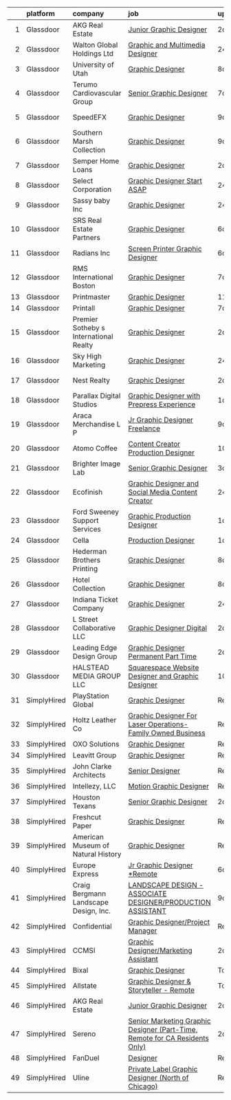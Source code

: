 

|    | platform    | company                                | job                                                                                                                                                                                                                                                                                                                                                                                                                                                                                                                                                                                                                                                                                                                                                                                                                                                                                                                                                                                                                                                                                                                     | update_time   | location            |
|---:|:------------|:---------------------------------------|:------------------------------------------------------------------------------------------------------------------------------------------------------------------------------------------------------------------------------------------------------------------------------------------------------------------------------------------------------------------------------------------------------------------------------------------------------------------------------------------------------------------------------------------------------------------------------------------------------------------------------------------------------------------------------------------------------------------------------------------------------------------------------------------------------------------------------------------------------------------------------------------------------------------------------------------------------------------------------------------------------------------------------------------------------------------------------------------------------------------------|:--------------|:--------------------|
|  1 | Glassdoor   | AKG Real Estate                        | [Junior Graphic Designer](https://www.glassdoor.com/partner/jobListing.htm?pos=104&ao=1110586&s=58&guid=00000181dc952fd2a5eb29eec1eb666e&src=GD_JOB_AD&t=SR&vt=w&ea=1&cs=1_526e083e&cb=1657263174185&jobListingId=1007985345638&cpc=6FC5BA77C9A4CD78&jrtk=3-0-1g7e9ac54g2e1801-1g7e9ac5og4e9800-0bd8220d04aa45e5--6NYlbfkN0Cp_WSJKd_Pz82imZmURPbhd3kYBsiZi4lpMLOH6vOlLCN-9PvZBA8RYGLaHFNNIHT1RTGKDHn84jeI_7favQgkIz3Obtc5Udoc2MKBcSCDP_RBgh2VwZFyfkiYo-s07fovGp_QnKxkV49C9kdlswmNKP7ebDa3SVAk778WucytpAzTkmXbzE4zVAvXhgHW2jPp-YRaN5oJ94_QvdtuYL9LSk640tWWAzgMj3BKT0MGXoVjI6lEzOsImn6boNrmo3WaOv6709Pm2QzUziDd3ZRpu0OWMG2dgEwJaIvRKumJJd1ptkh_FpsWIJprTD7mRDJ01aTha3Schfv1nO90PvNR9nJe78LwLIMaUML6oxDOXzMziQ9t2CnBA1u_sAdyjVtYZy_Fn7ZUsqVx6haOVmWBPU482tXKQn8uleBH8yjB3IhpuzhabAHlhZZ20b7f-K28akAByGY-SmqoZL__cgdq2ktdMJugb8fm-Qp-DiV4DxG6keHh8Dyw4ClXbo4WfVU%3D)                                                                                                                                                                                                                                                        | 2d            | Beverly Hills, CA   |
|  2 | Glassdoor   | Walton Global Holdings  Ltd            | [Graphic and Multimedia Designer](https://www.glassdoor.com/partner/jobListing.htm?pos=111&ao=1110586&s=58&guid=00000181dc952fd2a5eb29eec1eb666e&src=GD_JOB_AD&t=SR&vt=w&ea=1&cs=1_184a205b&cb=1657263174186&jobListingId=1007990809481&cpc=BBD63848FB84346C&jrtk=3-0-1g7e9ac54g2e1801-1g7e9ac5og4e9800-bd2e7e06028e332e--6NYlbfkN0CO3DEfAY9A68AIVwcxeRGvQUfeLcLgbZIyCfLEHxv2SVGa0bzAjIfwVKuw2qVVEYVVaQsYuxstL9sNLVxKgPFSev0qI_AKXRJySGtN9tpTBmnIStoEqivGZ16f5XwSEyTnWl4m9yiTWXBg32u-CTmImyGZhy2opQ41_m3JZyPSjIhdT_J2oMNOgThcTU-oyFnTBQCmxS59szzh6OVdh1qop7gE5vssJduzW-kNookkU-A9gjzuiTodfw6eT356WeC2GcdFvXby9cI_klXj9K5aT5v7JjtYhczAYgWbsVwel_rqE1haGOtcJOY0X8lgj3N5FNeHsEZ33sUUuRn7-N5aIa6zU0z8IGC4h8d7bCN5lY42vtErdLujJ2hxUNwbAntZU2U6OLgIJegidLEqedyOMcXlwyNU0aM8TBs3MXupauX4pTSGQQLdkczenB194rzWyqOijApQ0tGtZuds48PwdfFxWU_7w5vLOLS0TFIYP-Up8_ghsNMaRBRNy6XYJak%3D)                                                                                                                                                                                                                                                | 24h           | Scottsdale, AZ      |
|  3 | Glassdoor   | University of Utah                     | [Graphic Designer](https://www.glassdoor.com/partner/jobListing.htm?pos=118&ao=1110586&s=58&guid=00000181dc952fd2a5eb29eec1eb666e&src=GD_JOB_AD&t=SR&vt=w&cs=1_a3d54207&cb=1657263174186&jobListingId=1007971287453&cpc=853DEF62E69EE75B&jrtk=3-0-1g7e9ac54g2e1801-1g7e9ac5og4e9800-a165ea6452effc6c--6NYlbfkN0CeT8FX21qA8aHoekqZMuZU4Mih5bXiRa2bV6asheKhAhlBOEzVDC23owRBHdf4eGojqX3mqXkyVuSmbNBVOyUdckDkzbMrnzKnZiUrfYyvUXOsT607bmYb-dwJfPLqvM-9bEKJI1ilysBXbnJkOMbz3Y_TS3WiiY4uKX7x-chWFShd-MOBU3bjOQuZ1iI2Z0nO-kMgMzRgpnvCFPLcORgKrKXdE0COMkMcWKvJ8n6I1n2PJIvKmao5og9GT5ZineQXzIdd3ipQCzHAqSqnNo-OhtPKqL4CQAxMFk8n1aLYLVv6jcHXA87K7ecPSywupi_WHkVL3Ko1BKFCBhP_CuTTrmcQ17O3eLDI16oUBNA1yQch1XO7qeTY5Bu-6GPPQLAIWql1-RXcWNYbDlvfonh_6zH85eefpFsIkmmBiiK7PTQy_TVck2RHd2NDzZZt_QUBya3DdRkdYQ1tipYAOEwH)                                                                                                                                                                                                                                                                                                                  | 8d            | Salt Lake City, UT  |
|  4 | Glassdoor   | Terumo Cardiovascular Group            | [Senior Graphic Designer](https://www.glassdoor.com/partner/jobListing.htm?pos=115&ao=1110586&s=58&guid=00000181dc952fd2a5eb29eec1eb666e&src=GD_JOB_AD&t=SR&vt=w&ea=1&cs=1_62d7fa7d&cb=1657263174186&jobListingId=1007974193731&cpc=036CEF58F9688075&jrtk=3-0-1g7e9ac54g2e1801-1g7e9ac5og4e9800-eda2bff1d5a5aa75--6NYlbfkN0BpMUiUEaMaq5bGDt-WHRww2LWSPAQWkAnqrfZ-QnBJSwUYTthFIhydXef3d2gCy2QMtx8ilO0WCP1eBDt7iSMirf9uqgIOesQJOlhKNN3pLOSwwKxfpR-CGkIdQcBv6LCpsWPsEGJTkFAi5AQOYYeNGAiTSdYEpIYuCLO2a_HsduTHuARiv-Qqx4RtHqy6YJV_H-PAwRXha-3sSXyuy9Gew7Rxq7pZf3JxeYfdRx6z7q2v4GZWfHWEPI1pOAx-6owHOxPEQloYC5uhbDOEevnpdxZ2ElGwTR-0xHYpI6GYUd6pcNIfwoC0CCa3OsV_saC4NUKKOc5wXhaUYKw2mExdHLgNZGoorOIr7QWvgH8P6rXSS7LqQmdwmN2SDEOHc6qeiJB4FrHFmDsipJpi-WI8GWF5Mz8PrWbb-MJYsE7vjZkqlQ-3y83tYW6pp1HlzRHmzSns-prWU9scyjTbWthuzG24jdbRMFLuh7Ip1IE4k5b2eOA8OYAxqzokCB7TiQo%3D)                                                                                                                                                                                                                                                        | 7d            | Ann Arbor, MI       |
|  5 | Glassdoor   | SpeedEFX                               | [Graphic Designer](https://www.glassdoor.com/partner/jobListing.htm?pos=127&ao=1110586&s=58&guid=00000181dc952fd2a5eb29eec1eb666e&src=GD_JOB_AD&t=SR&vt=w&ea=1&cs=1_efcaf147&cb=1657263174188&jobListingId=1007968715888&cpc=8CDBB1EC89CF7160&jrtk=3-0-1g7e9ac54g2e1801-1g7e9ac5og4e9800-e3a1ab46bfe64a9f--6NYlbfkN0DeyJ4CP5CzwT7broxeUwKBt3co1QwKwWitRQqJu2WRZ8WbzOPgHeCMfPQBDpC8pushyGu68NEcVIxAtGWN5jNyI2bE0Kab6kCmJejvCYG1nOcd4o2EFpyce3C6svhNFP_LJKdD_MvsKPxos_UqCjdX_45RjDZR-TW8XEUIgRNSXIDl9pzM1qeqDGysQ6ixZYT4fLed-AAsId6ryjTYBFcZRJwcteFWV7xTf68eDqofevHHKunGRaOspLQ9KELopm0A7l8qfYaX9XmsDhBDO1wJL0S7ZGRh5Yx6PPFgYF99Lm_2GzujeKF_HSijiSuLxfuPr_0lfp32Zp1dqMWJPptST-pHd0tFn6X46H1vgmwI7aGZBZ6V932ikfldDCR1xgo6gnKOOmFKGY6FMUrAWrf7T8mgXOVuX5FPirJubC0E_1gvWfCPzTGiBa7Z3li58_ayoY-ETdeqq2AVkRkYrOiZpSP_H3-taVSKaBmMVh8Ms4ps1e1gTwEb7-RnQVD_iHQ%3D)                                                                                                                                                                                                                                                               | 9d            | Centennial, CO      |
|  6 | Glassdoor   | Southern Marsh Collection              | [Graphic Designer](https://www.glassdoor.com/partner/jobListing.htm?pos=101&ao=1110586&s=58&guid=00000181dc952fd2a5eb29eec1eb666e&src=GD_JOB_AD&t=SR&vt=w&ea=1&cs=1_c1d8a96b&cb=1657263174184&jobListingId=1007968838057&cpc=947D5A0E7E918485&jrtk=3-0-1g7e9ac54g2e1801-1g7e9ac5og4e9800-81db2ccfa62b3a33--6NYlbfkN0B9y_EvsX6nPxgR7YIuL1Zrl7ecqG-X2jSSVLWZpLINHbj9_4rdH8YLwP3oiB-AVDTyKfmftHYPrHuU7Iz5LI8P2YNTcmgo4vrYGEV0GGcaf6qw9uoJvj6d69G-mN5n7WSdwUuf0QQoRYvRPfOUoq5feVka5XLVmzryljzO-sBCvj_iHibC4cbOGQnodG_F6vrvfeSHJS0EOgE6My0Yof1UX_gPf2_mTrgi0XksheNY2-JIhmIuprvnF4dmvJt8denaDekg9AZrSxg2QsDRDSpI78rcL_4tuTkQvWBP1ASd0Ww3Az3qZ0BaHoyZKL4xwQ9uwQLUu5Vuvzg5TJCi88jmyu7wnQGYfbTJzzljQil5hHZ5IYE5AJ4IWxsmmha4ssz3U35ezM_I7RYTB2m2cP4Rk58vsHAL8zz8y1jik_GtLPyQHYNi8Qt0qEv--ZEFFgXknIsBmGVQPnKjZ9_wx33uWXowI-izqVOlYK4skU3xzjX77U_5GRB95Ftb9f2mAV8%3D)                                                                                                                                                                                                                                                               | 9d            | Baton Rouge, LA     |
|  7 | Glassdoor   | Semper Home Loans                      | [Graphic Designer](https://www.glassdoor.com/partner/jobListing.htm?pos=102&ao=1110586&s=58&guid=00000181dc952fd2a5eb29eec1eb666e&src=GD_JOB_AD&t=SR&vt=w&ea=1&cs=1_2ae22ec0&cb=1657263174184&jobListingId=1007984676594&cpc=03F67E1B243A1AE3&jrtk=3-0-1g7e9ac54g2e1801-1g7e9ac5og4e9800-ecb2b21bef1f9913--6NYlbfkN0ATuzukLZvOA7Cxi5gGVTPK8s05ijijAIGQnHXs5Od0XxWzMwbemhMUz9SzYd7vdXJLwTIId9BpMPEV3Tgyi_7fQ1IcyommTv8i8d4e8-ewpHoDP3vxxTMazvxZ7K_AAFTe6pZdowk7y3De7ZA06rp9aH02YLSAATaxcKMRYOgkCh4d93V2GwYugEcsRHdqg7UJ2EvRzxhpgLDYZMbqmWKn06D3s4UrTtoulvn99KgF9DUGVIoP2d_Iomsvyoa7Evx_fT3N8YqGFK0o7cc75rZMQqj6yUFeNFdKD1UqvkVLLNNuWmHyOTfC1ZQxgmDXk0N3TvLhRr7BrxXO4oNBFIZNSBFS4ZLVUadfChOdqMd_qXCyJ7EqZJF1Fz94zdyhVtPW2UqBKSVqxnbwiMXKx1WmAj-_KIBLGzuwPVTuB1kzQ6i2i1xFjBx2brWSyF6UeR8iuPjvRZ_R-6NxVuBgP5R13SjrLbbtpbEu4YnJxiNJbWW-fcMSh6KJv0is_PJHpZk%3D)                                                                                                                                                                                                                                                               | 2d            | Providence, RI      |
|  8 | Glassdoor   | Select Corporation                     | [Graphic Designer  Start ASAP ](https://www.glassdoor.com/partner/jobListing.htm?pos=126&ao=1110586&s=58&guid=00000181dc952fd2a5eb29eec1eb666e&src=GD_JOB_AD&t=SR&vt=w&ea=1&cs=1_6179bc48&cb=1657263174188&jobListingId=1007990467025&cpc=18C9CE28155C17C5&jrtk=3-0-1g7e9ac54g2e1801-1g7e9ac5og4e9800-dd5f1fc9afbd81cf--6NYlbfkN0D2ydLN70O_A8qU1PjrT8yLgHLkkAZ6iOOkPutXLRMmHixw3NQLnYThmrc7t0fCn_O7m3ls3XjwruUPnI1NH-7ByBNOOQmLMzfVntctX9XNGJcKDCpzWYk7t7Tba1XQxZ5ZnU7DwbOUyQXbP1QnXoa_YIANpQnFngDEkg3suvej7wwAP7I6xSslJcRFe3gNlB_YE0xRxohX8gMRXfujba8j-ZuCFsivssW2iqJ-BzOhJlNZQ5IiccR-aCsqoIGyL-z8Pf_INGIi-7H4WXR85JdOyFSO7bgFtFabnq9hHw4DuJUCzIBJNQ4wjnxbkYZeOAx8fTeFWZeuyZlvXvh_QLuOBr9H5UiaTa4VqZnVMbb03N_MyvAc_uXwuCYKsSF8PD0WRy2jvDV_dOhbH3tsoP3eHmsbiOHL6C0gF8nEcXNBJYGRoMMVWC3UKGnqioa0yKjJ8iExUblyOeIC66fsZxXejIBfRADqLBe-TPS-IzIkzR-7wuUYKwrnbRJJmHhEnx4%3D)                                                                                                                                                                                                                                                  | 24h           | Carrollton, TX      |
|  9 | Glassdoor   | Sassy baby  Inc                        | [Graphic Designer](https://www.glassdoor.com/partner/jobListing.htm?pos=109&ao=1110586&s=58&guid=00000181dc952fd2a5eb29eec1eb666e&src=GD_JOB_AD&t=SR&vt=w&ea=1&cs=1_e77ed714&cb=1657263174185&jobListingId=1007990314232&cpc=59DEFF8D475298C3&jrtk=3-0-1g7e9ac54g2e1801-1g7e9ac5og4e9800-65cc57ae37eae33c--6NYlbfkN0AmBlQVCBiNA6uA6T1HyzDgs_f2RTrAFs53cxFJnCAb7-p73UTMjWJngPCG52AYfy4NE1epI3KzKUBX_6k6XmYZ-eJ20WSpIZ0linuWCMCtFeoszOJxs33U2nrkCDdIQB6-wGG7X-_dSMBoTK-y_gxZH05R42IaookobKGTNQlI5sp4oyWn6MJkTRy8-5bxiDMAe2CF29lgEpYr5yR1IaRHO_fQ6eKEoQTZrlkOAyLwGG7o5FIFXOnico9Te9xR1hDy0GG9b9mh7tnpm56KLh1YDIXtd4WAFsO1wGVAe6CwvMRINtB5WkttI6OmC8ILwqwcVQqj8RG19_817fTe6LwFh6yYDoV1UtyWV8wmsuCZ1x1SluIe2SR1GWoN8MxY10xUYoqv8Bv0psOGvoY2zjIF9MLkcFOZNEgVT7EIRPQLHvVJpwWPYUzHPJql-12qvBMIy3_lx99KA1Cfc5ZG8IAH-m9SfBt2vyXzrwFX5DS033euOuwzIle-2gLIgIgnchY%3D)                                                                                                                                                                                                                                                               | 24h           | Gonzales, LA        |
| 10 | Glassdoor   | SRS Real Estate Partners               | [Graphic Designer](https://www.glassdoor.com/partner/jobListing.htm?pos=107&ao=1110586&s=58&guid=00000181dc952fd2a5eb29eec1eb666e&src=GD_JOB_AD&t=SR&vt=w&cs=1_abe7f3a3&cb=1657263174185&jobListingId=1007977616614&cpc=1160948BCBA38B5B&jrtk=3-0-1g7e9ac54g2e1801-1g7e9ac5og4e9800-c1dc350f3ee8387a--6NYlbfkN0BHMV8lgCpHIndQeE1Vwli-yfbQgOgfRkypwmneGDEi-39pInpJQ1S6zbMaquZVZg_UViHIGMjBoMShSyfTKNiJ2bb-drr2Hfzl7FkYmvSakC9Pw8zoB5VogRqG3JUFu1NJ2-kggYnsmGMYTRjbGGMUkK8X7nxFWHBIJcRK0w-iMUSoukeUWtbVJ787ZdOv2nk4J1uZs9YNIJXpGfvHa3VZJUAr6Lg2xYooAHf9fyHJJyIwQKUtCP3cgg9Ss5uIlGAx5OWclW7aRN0obXUwf3f6Pq4p4t9N1PcLQ5eA3D3_XbV6KZHEGPmkar4ZEN9WzLq2T_Jn5iLqraI2urIWZr54RLBnHSMGLKmxZ0FNsHjMYFHUj7aXi65ppJUsITehNUfl1qBpmrQLmm49uvYIeLw8FFcFQdI0wOHlvgXlpBCDV5JdkmwPgXMj6DZakWY3s9pAdPw18YoFvk5j9R4nbnCLX_3n07EuzT5zHLKUkyYJ71QvMUACSajkGqaJhoO5ddjeGPI84_xtrW4gwy0uZ8gbjJET1mPx9CIYfnT6kpvGvPvdYpbQ1b1tpeKSe6S9OW8%3D)                                                                                                                                                                                                    | 6d            | Atlanta, GA         |
| 11 | Glassdoor   | Radians  Inc                           | [Screen Printer Graphic Designer](https://www.glassdoor.com/partner/jobListing.htm?pos=117&ao=1110586&s=58&guid=00000181dc952fd2a5eb29eec1eb666e&src=GD_JOB_AD&t=SR&vt=w&ea=1&cs=1_94df5264&cb=1657263174187&jobListingId=1007977613842&cpc=F2E91DB1AE7076E1&jrtk=3-0-1g7e9ac54g2e1801-1g7e9ac5og4e9800-7d28ca83aa049242--6NYlbfkN0Ak8AK2kc6I2foLKJcdBACkhoR8FOwA5doSnFVuc7jgKIIEGWSZM_72foiC3fhnJnP7zgyY1TzcZAWEkuGYKBXI6MEykTbKSx_LzlGezPnGmcL5QeBwDVEOfMXVmmeAI87bXkXR6xo5jn8cBTnaz9me2e94-HEPoumdGOSglGT7VAEx8KZF-m8KuTtbNR__-8mwyvv0VK3f0aU_cxq3_e8QPY95G4KbBdkSxxNonwUCJ9w-5V22GgalLDAAavDlehiv0YhKeQr2lyVxXOmu-r_HPbK3GotDSydnqVY1JrCMNIG6VLJdu9ge33yML8valoqMsHxG1bLvY6jOxyWaLI5TiKAKNUNxyddQUb-9bxGhlKALn0LwBxwGzxeBuZkTDVWuQlcl6tQW9ycqJOQqvVcyMK1kMBdOBYbzPe3mVryjw5sUwoZWUiaMTZtefNzYeGbN43a3_KoBNo5tNtpd2w0pa-HHwX7M8bczGWB3mPtxMCFj7fkdn6B7aduRarw-UuqqgDEFfwLIPv2xBDiKeDVlZrHez_4y6mo%3D)                                                                                                                                                                                                                | 6d            | Memphis, TN         |
| 12 | Glassdoor   | RMS International Boston               | [Graphic Designer](https://www.glassdoor.com/partner/jobListing.htm?pos=120&ao=1110586&s=58&guid=00000181dc952fd2a5eb29eec1eb666e&src=GD_JOB_AD&t=SR&vt=w&ea=1&cs=1_9cef5481&cb=1657263174187&jobListingId=1007974022037&cpc=61E17551093C17CB&jrtk=3-0-1g7e9ac54g2e1801-1g7e9ac5og4e9800-b4ded0ad6d2ea54a--6NYlbfkN0AWUkPSBEGbNETETrr5xut9VE1YrRKN45mYRLi_1p_30kWStHob39bS9eXwBobFhlyF4FMTrxSeGJK8mzUhEzH1AMRk1u6xL3k8QXpCNOsD9jephBxXdqp4nW_W-gB8WJG9ixJ0QsFTQA_vlMxWx5YrWDem3WDSutLF9wgCv5DhO9LqTRn0mar0x-xsb0wWkj_KaHxewsrCZ_syeWTjwD-86CuKHRv57nY0vEUrXobsj1exD5hcbh3mJUdQSuVk35xpDZTjlgqINPj6qlRi3LVF9YVsV5kGP54ZRX2fLOT7XrzUnh2tV1O7T428Tp5AXX0WaD1VCzS77F0VV_LAn76yJ1mH80OOOWhaPJU7KMMnPBuzF1riVpRyDj_VCqb2sBBHS0jaDn-8xqSqpC39_JymUqeh-36XP2atePVLSSHo4_Bcfi6TzxPq2KKAZcwNjMeZ7pO07OFWpYGKQltIuQuIvnEiIfNDkp_vcIexRaj3iGlnCyntVAJDSO5Is3lf9MY%3D)                                                                                                                                                                                                                                                               | 7d            | Andover, MA         |
| 13 | Glassdoor   | Printmaster                            | [Graphic Designer](https://www.glassdoor.com/partner/jobListing.htm?pos=112&ao=1110586&s=58&guid=00000181dc952fd2a5eb29eec1eb666e&src=GD_JOB_AD&t=SR&vt=w&ea=1&cs=1_e0d8caf3&cb=1657263174186&jobListingId=1007963750432&cpc=E773D000C9BC26FA&jrtk=3-0-1g7e9ac54g2e1801-1g7e9ac5og4e9800-9b8bd9d780b93bcf--6NYlbfkN0ASRcxed9sO92CpqDpUdGpPijgiXYXHBvP2m2p5P2P8xaOk1A7j9e1V8eh_OIARi5Gc-pxcs30LUwqLcXLUZ8NMaPRUq8F5sUzSzx-oDY0lDu5VTKpIp2tgG0bqfrD0r5PUgrJVhCF0ZC-MoNVvGjnIliAhkCmArHXyt-uceP_tkv86aedd3GFDtrSoEnWXpwyMnHREz2qHdpILbM7B2jRE33hdqxcbfxw0ciZcWYqsxox6VXprGsWFBlrPiReBxdivGUljuEyRxOjSZWkkt5zYYuirtVFpHsvry5IF0xzhiAg1NIRHl7btdcDADqwB2CzjxGuBelRyD_49AHGGs5G5csxAua4xN1hL-2yvRuftYLjNR3qHboXxllCgUYdvuPR5leiz-jU40jghwNYcUMZSoN5EYRu72c54GHjQ_D1NXctYNR5ONuJMlkDIVc7o2PFij_E3tTe75aaZ2I3ourymJWlhc6mNZAgRYG1THtlcmA%3D%3D)                                                                                                                                                                                                                                                                                 | 11d           | Norfolk, MA         |
| 14 | Glassdoor   | Printall                               | [Graphic Designer](https://www.glassdoor.com/partner/jobListing.htm?pos=116&ao=1110586&s=58&guid=00000181dc952fd2a5eb29eec1eb666e&src=GD_JOB_AD&t=SR&vt=w&ea=1&cs=1_d859c356&cb=1657263174187&jobListingId=1007972969124&cpc=F793441F64F6F721&jrtk=3-0-1g7e9ac54g2e1801-1g7e9ac5og4e9800-7093cbb528aa3d84--6NYlbfkN0DN7tMMfUbWYuH09Tt9AApeDhCBYI7ek3ADdxAcDdvbmLxGKJ0ow9LgstWnq5AToFLM7HLiIkAEflkXhEX_PWOTKCLFslJrifk3mMXlzI25-4tT2yg3EQy7x0TqpKpx0AcOtPIlQOUyK77WDJqJ0gcCVdx_85ewnETWz8OIbQc9lJMsL7MQLjNwx39JrFyxi0rjSdqqZFxU59FFfcDDeaPNnI7TQRR6qN4NtisthTiyH4HmseO8FVrmIXKqseoWxhFJADuTa75PvJThRo8kYwyw7BlTn1JOoA5TGaZojvjYFyZU4ZorDP5Ufx3ZZ3IMh8_FZC4lqPqlRxV0jf_U105COEgdVKx8ykN3et8P5k4PveBdtQmlRFbWxPNDI3ua-W4U-lLs21CEBSZvYVLZuKsljFS7Y02bAIUOipdnp-nzROkrSGdM_htlVC84vOCEt339xlUaykHviE5_69zbL2LWczjr3wvYir_irHjsLUx-8zL-gaUdOKIivKQkYidbosv9g__DbZjVAw%3D%3D)                                                                                                                                                                                                                                                 | 7d            | Richmond, MI        |
| 15 | Glassdoor   | Premier Sotheby s International Realty | [Graphic Designer](https://www.glassdoor.com/partner/jobListing.htm?pos=114&ao=1110586&s=58&guid=00000181dc952fd2a5eb29eec1eb666e&src=GD_JOB_AD&t=SR&vt=w&ea=1&cs=1_458e5d32&cb=1657263174186&jobListingId=1007985360727&cpc=9A35C3CDC9AD954F&jrtk=3-0-1g7e9ac54g2e1801-1g7e9ac5og4e9800-baf22ba50b593ed5--6NYlbfkN0B3XidLXJ6P3FqCX5zlhZX4wX97oNoU9Q3WD1j8p6z_gzCuAuFUFMKy97nD1i9ogtEUEB1RcPFTSvCFCzVwu87VEDJmq7wVNP8G3ijVGyrASVb5X-ca1hwLw8Q7ieCULqTLqOWX0Yg-0ONdDhvMkmZm6EfHdsqRrq5_rP05-aDVGgZBuzL5DmKk-kw51RxZtbivDgg5cVQoEFnvy7fqHcJeVtkxn2b9UozPYL1WTHUVC3OyE4IsA7LrG4gGfzCf_2k1IVpQSLoKSDe9u5sxxFlYra3AOv73IZRrjYR46F3Yy6dKhCtIt0ncmjmojba99Hl1TM3AlS1O1kqrvzf1u8drI_mCcRqo00VBy5H4Oit8ufMKoTeX8QECYg2wJPmC8gWOlhQsmtv0jMgni99sNgGN4VZ2mPGLLopEOdY5kV5pqgghunE4tw7tW8fVWud7w3xtY8EMFzC9DU2UAdGOEffXijTANcl5Mal51gJIlRWepsnqlXSFHvqAhF3sLZXKDdZTFnYmollsTA%3D%3D)                                                                                                                                                                                                                                                 | 2d            | Naples, FL          |
| 16 | Glassdoor   | Sky High Marketing                     | [Graphic Designer](https://www.glassdoor.com/partner/jobListing.htm?pos=124&ao=1110586&s=58&guid=00000181dc952fd2a5eb29eec1eb666e&src=GD_JOB_AD&t=SR&vt=w&ea=1&cs=1_03385173&cb=1657263174188&jobListingId=1007989896992&cpc=6A22310A23505C64&jrtk=3-0-1g7e9ac54g2e1801-1g7e9ac5og4e9800-89eba6e42c0e611e--6NYlbfkN0Bo_CM2a8GgFIiw_-9fb5ug3xmG_MFCzpxBl7ntROtVZWPn7y6aQ-3fFmQ7eyTLb5YmMt1_XPgvw_a45K0jb8fiZm0LqF-s2cwtq5kufGrw0Uwjq1IFgVIOfFbtZxPo7GdBHbk-9H5b1qLSsohXaYxkRUmBGQLjSQrWGBIWgAN6adLJfStrdEe8P3KLri6dR2MbQ9faCabrlCOn7hdR8WcWZ7JWfPaBU7qVb125HiPmHTSmsNGrod28ADV4rIaTsU5z6KtsnURmkmF9SQOjFckSRQRHQnUuZxOIs-s3cITJUkd3LFtYY1oTcBEmrh-oaL5LsjjwRlrn7nFYsx1OKGoxuwGOs-drqphpCYKtoS-pisNTAhEgGLvUZcsZuZ_bPZcRuriDmOkkZbbfwY_EKcnKTaMRhqAESpksZHW2g_p0yixch47ftv67Ff6Pa74qWxNxFVmY43CKkOiQKpqe9HsRbI2Gz7zkOeB8a6ANH9qagyQ0iL9_RasFqgrYujNwFNY%3D)                                                                                                                                                                                                                                                               | 24h           | Waukesha, WI        |
| 17 | Glassdoor   | Nest Realty                            | [Graphic Designer](https://www.glassdoor.com/partner/jobListing.htm?pos=128&ao=1110586&s=58&guid=00000181dc952fd2a5eb29eec1eb666e&src=GD_JOB_AD&t=SR&vt=w&ea=1&cs=1_21604c0c&cb=1657263174188&jobListingId=1007984971303&cpc=AF770993EC679D41&jrtk=3-0-1g7e9ac54g2e1801-1g7e9ac5og4e9800-d63ccc884883063c--6NYlbfkN0CzcDFs8cjNZITHzPaspPYUdxCTppyanGLeq-qEeiOFHwY2WUyAnrlC9pQ3tnZ5_sFyko8gLQ9XyEIeZCI1fiiMFeYoBm-nY0Kjz5SvYd6ILUXY0SuSDyKNh966Y72FU0nokG0l1ZC_J8o4i4YnojXfAV-Lt7CycZc9qSxmJLkNUQDZ9bMHErC4znRiudrNg29ed_-UzUoZMLl7Ml3ztbtw68VNEHv-H9o_heYMajopK2KENvcamwUYAsoocNPFlyuaqheEP9btt-pr3KTjujRWgK90tuQ6hFH69lk923kiA4V7O05cxP_2Wf_7yM2coLbw4NNNp-fceg7cjcqoHJk93lhPKe7yaJF5Uhduk_A4576KvtxCYHHX99cZqZylAkelXfeBLGJlkWc7sJ1jVOJJ6t43DeQSHCfvDaAi3rLVBEU7arZ9WRkeK0tLOZLm9z89Cmd6MDu7Dpj4F7DkcH212oBoZ5UgTHnT4GNAEpC_Kp4Rb2rk9iF5)                                                                                                                                                                                                                                                                             | 2d            | Charlottesville, VA |
| 18 | Glassdoor   | Parallax Digital Studios               | [Graphic Designer with Prepress Experience](https://www.glassdoor.com/partner/jobListing.htm?pos=123&ao=1110586&s=58&guid=00000181dc952fd2a5eb29eec1eb666e&src=GD_JOB_AD&t=SR&vt=w&ea=1&cs=1_d263893c&cb=1657263174188&jobListingId=1007987366679&cpc=21001CD36CB5FE0E&jrtk=3-0-1g7e9ac54g2e1801-1g7e9ac5og4e9800-0c2edaaf3953e1ad--6NYlbfkN0Bzkuy17zoNwKMVjyusHhR7JNYo3SmelKzW8jp1Pa4Tk8SeJt-khgAHb9X8C9K59K5VByFaPb2t0KvH_VeLF2qfAmDClVynmIq-DBrqyUl-jIrYcXhRrVXSiK6mQoSRdz4yDLvgOL_5BNDFqMV9VQ4orysVbn4mzNb68pZytGmL2cs0BjG4ZLb_mjj5SK8fRzxi-HvpJISFSgDq1fRm5zMX0-NXWEDphwynrsIMlrRpKTtoo5ZLl2arRvfoeXbd8GR6Gkl7N09nb45e1A8Yya-owb3XXj8S67hPJrblFiEayg7enMGYteGl4xPWyKHK3kb8mCfKMaael2pzuzdyibXAVC_yybChnnhH9JzG0FygKCk3io6oWzeiuUlG-Z0Q6nD4ZEibXcnhOocroEAVTyFEVxzP6oh_kkCGTpeGWVJJ0jVr83371kRLLIROzsyM_pYpe3W7M5EbYbf_qfeHv_E13nhy3Rc7TD3O6Wqj2A54KiUwAOIOzTD9ka3opStx8tHR-dzV-n4GEw%3D%3D)                                                                                                                                                                                                                        | 1d            | Kennesaw, GA        |
| 19 | Glassdoor   | Araca Merchandise L P                  | [Jr  Graphic Designer   Freelance](https://www.glassdoor.com/partner/jobListing.htm?pos=110&ao=1110586&s=58&guid=00000181dc952fd2a5eb29eec1eb666e&src=GD_JOB_AD&t=SR&vt=w&ea=1&cs=1_b0b58d30&cb=1657263174186&jobListingId=1007969224262&cpc=AC285F3A3ECA6BB0&jrtk=3-0-1g7e9ac54g2e1801-1g7e9ac5og4e9800-4f202b68e8795897--6NYlbfkN0C5jinrRu9OFhzXOfMFG0wpnKYKfiIowwwIeRu8MnNJgc43Lf5OFtMVXfVG-wWgMYDgDAzBkjvsXjKsXQ7SrSkLqya4QFyStzmb1_W01uclnUgAK8sxOWNnjIF6s-qGzhS7Kc8xXrWAM7esJsagZJAwRebVVFNtMgVKaja0ngpl7nMb2LUak-EuKTRrK7uXXnXqYYC-VtJHHIkI6VJRA2maMJkCNpD5c9uaX9Dy5jqryNKpGeEsD1_RhIpQ9UM-do1KF7vtT5tY8_is8wJxxfsBfq9ncvDkeuzCXtlgJqbP1qadd1IJ5bwt9fSj1-qVXHE9KmDa-Mnyc50PtYX2eHygao-24BM1yGXEQOQleiPtU19oMlXxI9bLc08fb0Unu8OM0duXALi-9C9YWRLmCMJt4YDIbQDNNOf60J1bRN_N4gITjUZaI9plVG-15MIFtgRxtu-Yc8wM_RVK7t3bKkLHIwMNEWqEoCqFabtYe8s3yAvZfx_Y8_2YkBA2ia56fbo%3D)                                                                                                                                                                                                                                               | 9d            | Remote              |
| 20 | Glassdoor   | Atomo Coffee                           | [Content Creator Production Designer](https://www.glassdoor.com/partner/jobListing.htm?pos=125&ao=1110586&s=58&guid=00000181dc952fd2a5eb29eec1eb666e&src=GD_JOB_AD&t=SR&vt=w&ea=1&cs=1_ccf641f6&cb=1657263174188&jobListingId=1007967013346&cpc=8D52E76475A7E842&jrtk=3-0-1g7e9ac54g2e1801-1g7e9ac5og4e9800-373517cfa8f42e29--6NYlbfkN0AOJQYGSe-_3UnRJUG2C-qd__XQ7oeS6SET1HrnDSq5mvDk1ampRCRogaOvS3gN5K-k7GRzD1rLt3CNiqEOAiqRgxW5XArZt7c5xC8AdiEDDHnhLjozJDMrafVyWyTr0WkqxitCbXXAwLg8eEmkay77qkuDkdG9PYg4SxDxM_dEg3ikqe_ra6qECaksvCz5rsdsv4bisnMXHGdWaaFASotpBDJ1eI68517L36w273fHOCRLa3pWZS4h0_rP-hse2kDWaVoiMC88nbu-enfeCy5l05n9k99pAf5A-KXN96kIARVvbtJAlSJ0-IU-cNKLJlfu0VqTwRjMmBkGUGkkCfOl7-CCKSrwzyvyPJqbYkeNjRIG7yPx2G9xzidwgrw7LhRnxdM4YpdX6EgcTJlDNvUvZdzvENKaG5ERLB0NsDaN7bEE_luzwpQuU1OEiVP1OTMlrNfSK-_5JvqJjKPVMux6)                                                                                                                                                                                                                                                                                          | 10d           | Seattle, WA         |
| 21 | Glassdoor   | Brighter Image Lab                     | [Senior Graphic Designer](https://www.glassdoor.com/partner/jobListing.htm?pos=130&ao=1110586&s=58&guid=00000181dc952fd2a5eb29eec1eb666e&src=GD_JOB_AD&t=SR&vt=w&ea=1&cs=1_e79a8e76&cb=1657263174188&jobListingId=1007983376742&cpc=AECEB822CA110EBC&jrtk=3-0-1g7e9ac54g2e1801-1g7e9ac5og4e9800-628ea141d77d222c--6NYlbfkN0AO-lx13pzomzdSppJUWL3QXsQT8oyFk4U4LWH8QC50CrDq5yYFSZNdaU-brGhcBwE5UtQDDq3ntwdjmz-4JTTHOyivHs3T_S7xWIP0-plijRNTpcxtQfWKk_eveaQBtHIVAUARux6TWZ2fTj07xtOcVvb2v_2ycDKwqjTu-tlyj5LEFDMVit_4FzfrOiMCy9V4LkiDob9wliZOUoVqwdccb3o22YdXAf064TRDKf4s0Dtpwy8tpHCi6O8rZ2EKkkJPQ_C0yfFabukh0UaU7TiVgQcwjA8IKqQg1Zdr4j_8-BUXkaR8kJc5X8JuqFl2MeMxfHNQ6wG-TqsCB2Jz64JeJ48kYvz8R-H8xpGudwFQSsyMvzr3mKQjBH_7TyjmeXINN-cK-wAkj3utbPyy9ew3uTt4TljjVmDubjjh_rgr3ltxed1OaeXzPW-MegHmQ4Yt7cPyWJVvWF350o7TtBs5CQNKcwWo5eHXmuaB33zTkdip7CWWFrLfyE3rVVUu7u-5va2DoFNzxQ%3D%3D)                                                                                                                                                                                                                                          | 3d            | Fort Worth, TX      |
| 22 | Glassdoor   | Ecofinish                              | [Graphic Designer and Social Media Content Creator](https://www.glassdoor.com/partner/jobListing.htm?pos=119&ao=1110586&s=58&guid=00000181dc952fd2a5eb29eec1eb666e&src=GD_JOB_AD&t=SR&vt=w&ea=1&cs=1_e6aa84b1&cb=1657263174187&jobListingId=1007990140099&cpc=BA15C3E50D27FFE8&jrtk=3-0-1g7e9ac54g2e1801-1g7e9ac5og4e9800-aa1cc99842b43cb2--6NYlbfkN0DfhRLDY5E7BVY3xhBTAobuSaZ3WR2SqAJ-w4NHeQGDZ4N7kqSqiwTqdJIqwHJMaqFjX7tbUfS8hSKNQvgZzw9Vu9Y0RWLf73mNGLDERvNWY0pDfncxqCXs3QQN8fGU6O2v499i1uqpvIpnndmFrhrsixBHCk_bmOYTByfwvsFCmyRjhflGEe95oliEyxCJtqcYfqdnkFwVlxTUBypxkYFVdZznrjuoPlNqp75Xo-D0k1VNBd1UN6Dit119E5BYtpsJlBeAb0mq5r_FzA95V_N8_9OVVoBATQZp00RbYFD_vQxPmAPK1hV9Y00KBgsoyGcGxtgNtfTnSHfReeh_yYPmoaLeLdcqojUnVL-uj0m1B-mFEuPkYjFMyurqBfCQrkQDmPSEbXDKDuYmyA5X79jJ4NJW8DlWD_oiuGc_dbwhXErYsmMfurHK_O0QlNBaG8qAmUNwGM0_mloZRciGABwCnx44RNZQUunobrCNnTSRqERMcPISe8iKQ62swroUXIs%3D)                                                                                                                                                                                                                              | 24h           | Warminster, PA      |
| 23 | Glassdoor   | Ford   Sweeney Support Services        | [Graphic  Production Designer](https://www.glassdoor.com/partner/jobListing.htm?pos=103&ao=1110586&s=58&guid=00000181dc952fd2a5eb29eec1eb666e&src=GD_JOB_AD&t=SR&vt=w&ea=1&cs=1_a08df15d&cb=1657263174185&jobListingId=1007987612970&cpc=39BF0EDDD7C951CC&jrtk=3-0-1g7e9ac54g2e1801-1g7e9ac5og4e9800-e35deae4ffc83754--6NYlbfkN0BtaSSeynwfJurv1olFmH98CVKnFLgoTUdQhqiPFJCjkafxkeUYkmjk9ImP3gDuTXxExccIN8JvBc6rAxBJ9UUgGmTBoOZDni2H2Vr7LsCKFiD0AC3HX3L0U9bM7GtEdZGdnis-uM2S1nbAYsJra1QHsOYXBOMxJndn0_YdiGr7iEgHh13XKzvlDclwVjRGQXxcbiYkqLD1PZDZCyoM0UbZNf9tyd0dzanidIGJza3BB321_0oa0oRceFvDoIBrH-NdGD0DrEct-y2STMsUD-8v22gazINE7gQe5r-4Ssp7RcUDREEkozQI1Yn9_ihCAQQTf5QfG9xXS9NznZlXhDHSCvWsAJQsvNGmRwwLC-YzBabf0dJuoXeaWCPZ8IOlSGp0tvjB9Au3EGzHgDFVDOJ2NDbbCTsYfnfZfIC-k4zAziShQQiIP2E-mbqQA4_8Uc7KbWZMuJnNlHjgFpOtcdXI_DsTCy_Y4FCbSacDhXbmiTm9HDuRMwBBLj7f76QTn4GfZQyTXrDUpQ%3D%3D)                                                                                                                                                                                                                                     | 1d            | Houston, TX         |
| 24 | Glassdoor   | Cella                                  | [Production Designer](https://www.glassdoor.com/partner/jobListing.htm?pos=121&ao=1110586&s=58&guid=00000181dc952fd2a5eb29eec1eb666e&src=GD_JOB_AD&t=SR&vt=w&cs=1_c3a313f1&cb=1657263174187&jobListingId=1007988004455&cpc=3DB599BF2F4828F0&jrtk=3-0-1g7e9ac54g2e1801-1g7e9ac5og4e9800-661a33f648736994--6NYlbfkN0ABL5jwqrJX8j4-zsE1pdctockIOMh3bUiDojLxDHSgfnyfdrl215GIT9Vdrv6w9Un7pt__NKFrEMXdFNI_-gXMZ64BdvBYCKAUevBPGXI9NHic9JvK49a230Zb2X6vcVYsrNyAKFJIlLC1TSb_-oWrcLHXJ76qSu6kicEr981IggWbCYTOMHxQrHEWigqp-R6KP8GNDqK9AEDhPxypsrAq4NDvsjFq_LqiA48AnZpwLR22sPYvCDUZqOPvSmmQJPi_iJGbT7upQNyusSuH4VrYBcyxdSz0ZTREcPHHKBSMpLEwANhm5Zd2RpmSliAcES4HxoVT_QTYgsaVnc_5270bfTH6E79a22ZoLK-9oHRP0FiXaI6FW_nc5zJpzr_eXudSIFh67H1OB3bzJxyquy315jLXRMaYFa4Hua61tg9vuegQ4kbHo1G8p3blj81hpyVCNrFu_yZSvD_gNi_fe2ybeiqF2rMOCh1haoAt0uCqXwN4BbUasS-u3vaPl_jgJRzUI2XNn0wuKb1_o91BA0ar9yX_O1BoIMU8RQzYGFgHdR7qS8V4ctoFUJfRb1QRcs-78PMl-f7_NJ-JQjQnnFojnuFUtcaEyyqnE5zwor9T2RCCBPM4XM8-M5rXJInNMmmCppYXMTiRVMeAgEC4nLQN0Nv-qppkIpRPtwLtgMyaLbQMnpnG-v0sJ3Bkx3g3H_JlhOuT7zncIXU83qy_iDJ4re4A-XoeEmoOHU6c64NzbRjPfk2Dpk8pdJ4ChAH_crg%3D) | 1d            | Dallas, TX          |
| 25 | Glassdoor   | Hederman Brothers Printing             | [Graphic Designer](https://www.glassdoor.com/partner/jobListing.htm?pos=113&ao=1110586&s=58&guid=00000181dc952fd2a5eb29eec1eb666e&src=GD_JOB_AD&t=SR&vt=w&ea=1&cs=1_489f1d14&cb=1657263174186&jobListingId=1007971041414&cpc=E1C07D31E98CBB16&jrtk=3-0-1g7e9ac54g2e1801-1g7e9ac5og4e9800-a17a2e4a050cbf1a--6NYlbfkN0DLxniXb9xd09bch3T7EymxCrgj1jiT2kSu__xrmi42oF6tRRjGLgy92fOxMY3yQkUTSfLqvOPHEn85UuW3_-XEMYUdvWypJK9k8UOax8ZOHK2mAOpL96iQ-1roORpmGQjZ99mGuRBeIiOpgpbrgCk2yDHEBSieI-D9XNvfhstMfWQ5ag0yf6nr6Uy74AStLZ2TCdZOuqcrqGAHO_EDrWCJy-Fihj3DN-j1xC80B9FOqbmZKdfZwQoqffmpMQiEroBVgj79Ti56-Zkl0ylthKM1EeqO_Q3BWQ4r-HI18yra3TsAuxmhAEGKM3LBxYYWUQKD3cgCTaslthKFMja4DbjUYadXhKhnGT6senp7gGhnllMh0URzAMhOR0hrZNHg3N1VJpPqjBbl9AJNi02Vj4DkwZNHf7kMukwmsId5yS3mkOmgxIhXwEHCz0j8bjUzCNrI2z2XmQuHCBEQMQNbh_Pxds8IAOZdd20KcV8UA4WAllwxgRuVggyqyo6sugzK1FI%3D)                                                                                                                                                                                                                                                               | 8d            | Madison, MS         |
| 26 | Glassdoor   | Hotel Collection                       | [Graphic Designer](https://www.glassdoor.com/partner/jobListing.htm?pos=122&ao=1110586&s=58&guid=00000181dc952fd2a5eb29eec1eb666e&src=GD_JOB_AD&t=SR&vt=w&ea=1&cs=1_1bd7a764&cb=1657263174187&jobListingId=1007970682240&cpc=F7A2269C793D5877&jrtk=3-0-1g7e9ac54g2e1801-1g7e9ac5og4e9800-2846fa6930b00c17--6NYlbfkN0BzrZSFdAVV-1Jeo9bHpapEEpS_U15z8xqaVgI2ZBIzHuwp5rJLlL1tUgNGcQkftNQ87PAfNzgfSpEcj_O2YG-_1cue5LwENbmDs2TrZo-9xFUjMQxf1GhjxyAyenVSar3jLtOGdd0zuCckrIQw5cIzcnNGsMMI1UOwPzfWRiFwCbxviB7h8swPi30-IuGIFGJ7bQsE0OHw7-pPeZezLkgoYnRUOGSnXNgfqaxbt6Qm3KFdT78aUya4SGylCzsuXeGeo6PxGbgwjWZ4WEmGkxLhc30K63SB8-cxgwPcIfh0_BCeHM9OD0fUSEOiRSPB_YWAqz0GujKoipOaTRP4LgxUzTRD5tg5hUGgYINf0jCPTs_A2jA6QZFXEShaCsk9_NB-eyLEQhYCfndsNtaNviimrnw_LPtgpKb2b6qckBAy1iBfdSeO3lS9Gw4txAWNGkZhxKCqwVa0B0l8DeR5IA72s33XT_h3QmzHMi9aVqa03k9FUWKhBedK)                                                                                                                                                                                                                                                                             | 8d            | Miami, FL           |
| 27 | Glassdoor   | Indiana Ticket Company                 | [Graphic Designer](https://www.glassdoor.com/partner/jobListing.htm?pos=106&ao=1110586&s=58&guid=00000181dc952fd2a5eb29eec1eb666e&src=GD_JOB_AD&t=SR&vt=w&ea=1&cs=1_c73dfdc1&cb=1657263174185&jobListingId=1007990027810&cpc=88C71AD61D38E582&jrtk=3-0-1g7e9ac54g2e1801-1g7e9ac5og4e9800-9f62999c84ac7d74--6NYlbfkN0CO3DEfAY9A68AIVwcxeRGvQUfeLcLgbZIyCfLEHxv2SVGa0bzAjIfwkc2y5V_KRFUJAz7r5DgFVLdjbesCFX6lSNrrcsq1Ol-T1PgG8vClslBXWopNdQ4kVluRbvHRM-cz_nwizfuThWshxGTwq_vk2vGLqZd6FJpw9tkqkuMtGS1747tsLE2yGC9rji72x0ZyUNpJLi9CzwvyOvZ_FlxF7uuZwNNo_LxxG7Rpy6ih-CL-6-bUPLUy1mVJTxHXVuRHvgQu31oh0TX9zQO06pPfDcLFhFRxESkReszHfgpT49Ke4rfSylrPGmJZdFCjceTCxuzMsgBuIB2vC5T6ajVe_mlXDMGJDddC08hvhsFnj1omS9cp1oRHHF_DUTzECnTc5XjaSY8MqV-OR5fWiJ4IpiqnUx6xHmCadJEV24FXaQ-Gyv8EPR526AUvITEjdCGxfSFzAgFUmgsUH5PVoREEYaz-NF_rRtOHgMG5A80cD4MUNa5QC7dqm1eXTk9N9oTgcf_Oyh1Aog%3D%3D)                                                                                                                                                                                                                                                 | 24h           | Muncie, IN          |
| 28 | Glassdoor   | L Street Collaborative  LLC            | [Graphic Designer  Digital ](https://www.glassdoor.com/partner/jobListing.htm?pos=108&ao=1110586&s=58&guid=00000181dc952fd2a5eb29eec1eb666e&src=GD_JOB_AD&t=SR&vt=w&ea=1&cs=1_799d3884&cb=1657263174185&jobListingId=1007984922293&cpc=973E6D846143997F&jrtk=3-0-1g7e9ac54g2e1801-1g7e9ac5og4e9800-e008c5f9a780ddc6--6NYlbfkN0ADkUcZ07rqFDGuod4-e1MBdnZ9CHm7jetWlHz0bgrIMT2MrPjQIViUD0TSTa6LBoYkUcgsm8uM94J4LiPf7C8cJtKlqsHR1pkLFtg-eMQuuXRGiUM2oAbhcSv0px3ElfNmv5L-LZuqAfa5V79Fc2k21IQ2C9R9ev6Ph4fGhoWc0PbFfUrDHZKgw6iMpOrYwC6RiixwtkLl8XOOc05lN9-ekyufV0m6ntKEERd2sKwL4IwGfYz_qS_lI2b60W4YPK_5-PBs3JXZ4ZIsDgNbCUsOo3HKMVZ-_z6YyLuCHgs-Xv0-vnnESFXSf9u8uB7QMlH51oSZ4HFIvxKlihcMivGNkWvRM0VYUFK2YhPQX7SnZz0dYn-4xoA3bBpevf9s6joAeTxdEe3aS0dMHFS1y6vUlKT2q8WLHaZroxgXJgAeE3yJWLZ3c95YNZAvJCTq_0Q7Al4vHhSjrGlg6OTD9A-oDTk3VK3brInso-Eu0Y2wPOKxD5vPKpiXW8OiVPzMfhQb9ODTeWV_9A%3D%3D)                                                                                                                                                                                                                                       | 2d            | Chicago, IL         |
| 29 | Glassdoor   | Leading Edge Design Group              | [Graphic Designer  Permanent  Part Time ](https://www.glassdoor.com/partner/jobListing.htm?pos=129&ao=1110586&s=58&guid=00000181dc952fd2a5eb29eec1eb666e&src=GD_JOB_AD&t=SR&vt=w&ea=1&cs=1_10ce6bc7&cb=1657263174188&jobListingId=1007984595458&cpc=FB7E4A1762AE5BEC&jrtk=3-0-1g7e9ac54g2e1801-1g7e9ac5og4e9800-11043c7c8e963178--6NYlbfkN0CnvnrZV6i1JGX1yqycrBVKxG_QbmFGo1hJvaAPDrdCVRl6P8I1_n7waFchUK4Q3gDafImCB1rmxKeoc0jQAXtxOFqmO1pm6ZkXA6nwyjKxAQg4AUHtgjRU8bxpdDoufFrnw0xTAJpRqNUDmSkfXJsLa5U9xFmNMXDqdpKhkD60V-fC2A4PAwmmvbX857XiSjkaoO284WLWTZ3y67gO3j6TFcPBO9YgzyaIYJw8sqauMDhP1sVyxgOvkSjHxsHzQkGE62UWE9JqJNAtFk366tZrh0A_y7gMh4Wmryk5z4MZCofiZ9BCL758X-Aq_uAeDLuxlekEBWi849ELrxnBw8VhIoMQYNSqqnIveDyY1cPHgyMqr41LqpU0qNikWCcI8h_EgmznTmd0UwFKb3JOpFixss9vspX8UNGy-x7_iESM3t_i_tvLLlogqsgOu9B50k6gCHECgek99NofdoPfNTDGwZsOntsDfuy2rNROvLs4Ki5yf4LwHEOoKS2uR9vCOOhmE0LHarPmPjPz6U8lO9CO)                                                                                                                                                                                                                      | 2d            | Remote              |
| 30 | Glassdoor   | HALSTEAD MEDIA GROUP LLC               | [Squarespace Website Designer and Graphic Designer](https://www.glassdoor.com/partner/jobListing.htm?pos=105&ao=1110586&s=58&guid=00000181dc952fd2a5eb29eec1eb666e&src=GD_JOB_AD&t=SR&vt=w&cs=1_ce5d349c&cb=1657263174185&jobListingId=1007966307048&cpc=3028881457C6165E&jrtk=3-0-1g7e9ac54g2e1801-1g7e9ac5og4e9800-ca30fc5e0ab28376--6NYlbfkN0CKpraHHsEcuvJldHh9lYb6MSUQnY31yEhbu34n0Z8zJ5ccbyph3mYao0STJOOR_MMxzYe0fgNlfaElvCklelgZdB5gwIpvaLY1Qi4T8uf6CvazABm_cKHpy9DL9P2sP5u3ezNV6WLHfSIpuQOPRyPAeqVrBsAr8FxE2qp-UvNQ_HOtyXJ3AnjrtOxb-QYtjmaemTi86OzXRW4wWguKpccq9oDaWwpV5alvz0d9Bz5ubMECNie-44bYEpJfbJmlE6h2tUaeOxY4V3UUUgPRgtvLk591COT3OGQvmVdFSL8QTD_-1ZxAzCxBAQnCbrI5VPvmMLfPnqnvG4ghajA6d9rTil4KQnGb2E8Cst759mgSQ9T9eByIkPrJ4mJMBIU7ACJTd-WMBCxalChaPEDIBuLGrM73rAbUD9bCZphrjn5HxehUjjUzmY8JpsAE-yopIRCK3kaRtAwWTJWWQsXAgAOu)                                                                                                                                                                                                                                                                                 | 10d           | Remote              |
| 31 | SimplyHired | PlayStation Global                     | [Graphic Designer](https://www.simplyhired.com/job/6iuFEC-Hp5KnDGS0WPeJTu8EEIdmMmE3nN7yVlTpSfpTlbltQvaROQ?q=graphic+designer)                                                                                                                                                                                                                                                                                                                                                                                                                                                                                                                                                                                                                                                                                                                                                                                                                                                                                                                                                                                           | Recently      | San Mateo, CA       |
| 32 | SimplyHired | Holtz Leather Co                       | [Graphic Designer For Laser Operations- Family Owned Business](https://www.simplyhired.com/job/5n19HNHEDWUAIn5uzSpK7Wb51hq7n6uCDTg1JOR3KjKdAtUZSy6jlQ?q=graphic+designer)                                                                                                                                                                                                                                                                                                                                                                                                                                                                                                                                                                                                                                                                                                                                                                                                                                                                                                                                               | Recently      | Huntsville, AL      |
| 33 | SimplyHired | OXO Solutions                          | [Graphic Designer](https://www.simplyhired.com/job/BXUyWLRJM5GqlXxmpwBw-g_A_qs7M6-f7IDZTvQqqHxFROKtKw3p1Q?q=graphic+designer)                                                                                                                                                                                                                                                                                                                                                                                                                                                                                                                                                                                                                                                                                                                                                                                                                                                                                                                                                                                           | Recently      | Adobe, AZ           |
| 34 | SimplyHired | Leavitt Group                          | [Graphic Designer](https://www.simplyhired.com/job/h-HhzqNsfp5A0iptTjaiavfXeNFr-Uc9f2mQCCW8npaVMJjVx1ZFew?q=graphic+designer)                                                                                                                                                                                                                                                                                                                                                                                                                                                                                                                                                                                                                                                                                                                                                                                                                                                                                                                                                                                           | Recently      | Cedar City, UT      |
| 35 | SimplyHired | John Clarke Architects                 | [Senior Designer](https://www.simplyhired.com/job/MYC91eBeQc2OYt3IeMGWBH6wpnZ8rSAQfasNxR0audAkF-Q56TT7HQ?q=graphic+designer)                                                                                                                                                                                                                                                                                                                                                                                                                                                                                                                                                                                                                                                                                                                                                                                                                                                                                                                                                                                            | Recently      | Sausalito, CA       |
| 36 | SimplyHired | Intellezy, LLC                         | [Motion Graphic Designer](https://www.simplyhired.com/job/C9WgL0qSvBztKXxAtFHDspq35vFul50cDES2XU6vWpeebzbj52nCPw?q=graphic+designer)                                                                                                                                                                                                                                                                                                                                                                                                                                                                                                                                                                                                                                                                                                                                                                                                                                                                                                                                                                                    | Recently      | Woburn, MA          |
| 37 | SimplyHired | Houston Texans                         | [Senior Graphic Designer](https://www.simplyhired.com/job/hCbVOSNmXYAi4wkGjOVhk2p095vLKhTHBJy6c0b8CSFdMfcCcGROUQ?q=graphic+designer)                                                                                                                                                                                                                                                                                                                                                                                                                                                                                                                                                                                                                                                                                                                                                                                                                                                                                                                                                                                    | 2d            | Houston, TX         |
| 38 | SimplyHired | Freshcut Paper                         | [Graphic Designer](https://www.simplyhired.com/job/o1kOmH7ebtOCgfwwBRnl3QccP086hei6LoE78xFIJ4NunQIE06ZEmw?q=graphic+designer)                                                                                                                                                                                                                                                                                                                                                                                                                                                                                                                                                                                                                                                                                                                                                                                                                                                                                                                                                                                           | Recently      | Concord, MA         |
| 39 | SimplyHired | American Museum of Natural History     | [Graphic Designer](https://www.simplyhired.com/job/vkKLBebTbfxx8HSJv1MZwutxBGPSaMqRt2qVSdQi1UPpsGdHIKiK4w?q=graphic+designer)                                                                                                                                                                                                                                                                                                                                                                                                                                                                                                                                                                                                                                                                                                                                                                                                                                                                                                                                                                                           | Recently      | New York, NY        |
| 40 | SimplyHired | Europe Express                         | [Jr Graphic Designer *Remote](https://www.simplyhired.com/job/4_pQdQGTE4jhDUaRXItv8qY63KwIjefvBaUVVXvM679239JY3NFD2A?q=graphic+designer)                                                                                                                                                                                                                                                                                                                                                                                                                                                                                                                                                                                                                                                                                                                                                                                                                                                                                                                                                                                | 6d            | Remote              |
| 41 | SimplyHired | Craig Bergmann Landscape Design, Inc.  | [LANDSCAPE DESIGN - ASSOCIATE DESIGNER/PRODUCTION ASSISTANT](https://www.simplyhired.com/job/_Pju2CL41hDzaWgtbTPH2N5Z3msUNv3kaEf8vHi_4_STNmLa4Lbhvw?q=graphic+designer)                                                                                                                                                                                                                                                                                                                                                                                                                                                                                                                                                                                                                                                                                                                                                                                                                                                                                                                                                 | 9d            | Lake Forest, IL     |
| 42 | SimplyHired | Confidential                           | [Graphic Designer/Project Manager](https://www.simplyhired.com/job/oXXLBa0Q5Wgy31vyNt9VOPDCgXd1jif6Gx4nNRZLUvTAPAU4Du0ezQ?q=graphic+designer)                                                                                                                                                                                                                                                                                                                                                                                                                                                                                                                                                                                                                                                                                                                                                                                                                                                                                                                                                                           | Recently      | Norfolk, VA         |
| 43 | SimplyHired | CCMSI                                  | [Graphic Designer/Marketing Assistant](https://www.simplyhired.com/job/6fA85FTnWaoFe9RkvvSfytbGTo6w5zSYu9lavItt8BJCghBNerevpQ?q=graphic+designer)                                                                                                                                                                                                                                                                                                                                                                                                                                                                                                                                                                                                                                                                                                                                                                                                                                                                                                                                                                       | 2d            | Danville, IL        |
| 44 | SimplyHired | Bixal                                  | [Graphic Designer](https://www.simplyhired.com/job/BjS6vw2WTFT7XN8RzqH3D4FCUp0hdE7YMWIVATjv0aGGU-lwNNhO3Q?q=graphic+designer)                                                                                                                                                                                                                                                                                                                                                                                                                                                                                                                                                                                                                                                                                                                                                                                                                                                                                                                                                                                           | Today         | Remote              |
| 45 | SimplyHired | Allstate                               | [Graphic Designer & Storyteller - Remote](https://www.simplyhired.com/job/MPVc1pYl5YOCqUlH03Kzh5lO9oDVp4APZfOyQ6x9V_nGrMZ0XNAGCw?q=graphic+designer)                                                                                                                                                                                                                                                                                                                                                                                                                                                                                                                                                                                                                                                                                                                                                                                                                                                                                                                                                                    | Today         | Remote              |
| 46 | SimplyHired | AKG Real Estate                        | [Junior Graphic Designer](https://www.simplyhired.com/job/T7NJLEIqh4UBOneIllyY8LsU1HxGlRTr6dl2_qAvCOei4tvaI-PGug?q=graphic+designer)                                                                                                                                                                                                                                                                                                                                                                                                                                                                                                                                                                                                                                                                                                                                                                                                                                                                                                                                                                                    | 2d            | Beverly Hills, CA   |
| 47 | SimplyHired | Sereno                                 | [Senior Marketing Graphic Designer (Part-Time, Remote for CA Residents Only)](https://www.simplyhired.com/job/sUHieP6pwaUT6XeHZQUu3rxirwtqmes_agKdZ-ZZ4TwRnID5skOUnw?q=graphic+designer)                                                                                                                                                                                                                                                                                                                                                                                                                                                                                                                                                                                                                                                                                                                                                                                                                                                                                                                                | 2d            | California          |
| 48 | SimplyHired | FanDuel                                | [Designer](https://www.simplyhired.com/job/audtlNsACFJ7PgxAnjN8xJsx-MlgzWMn8MKbH-oOnK8h56l5nZuShg?q=graphic+designer)                                                                                                                                                                                                                                                                                                                                                                                                                                                                                                                                                                                                                                                                                                                                                                                                                                                                                                                                                                                                   | Recently      | New York, NY        |
| 49 | SimplyHired | Uline                                  | [Private Label Graphic Designer (North of Chicago)](https://www.simplyhired.com/job/jsrXKX-In9Wux_Ub4Eg1iXsUWKeklb5LDrH2HpPYt7bnU0BwZcdB3w?q=graphic+designer)                                                                                                                                                                                                                                                                                                                                                                                                                                                                                                                                                                                                                                                                                                                                                                                                                                                                                                                                                          | Recently      | Chicago, IL         |
